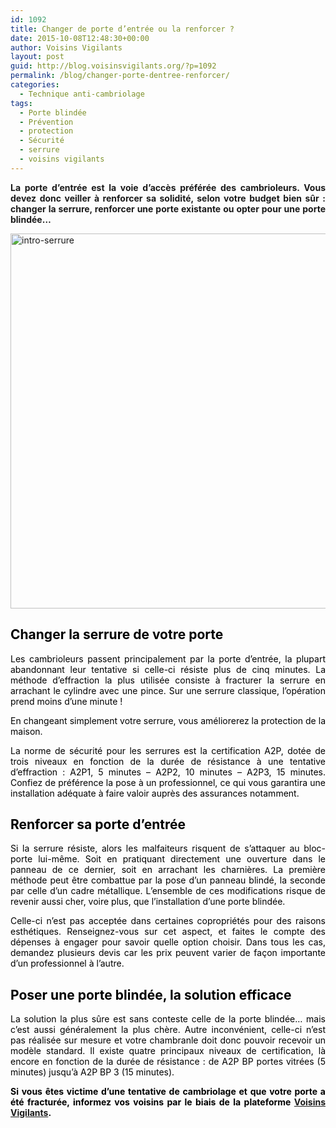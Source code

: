```yaml
---
id: 1092
title: Changer de porte d’entrée ou la renforcer ?
date: 2015-10-08T12:48:30+00:00
author: Voisins Vigilants
layout: post
guid: http://blog.voisinsvigilants.org/?p=1092
permalink: /blog/changer-porte-dentree-renforcer/
categories:
  - Technique anti-cambriolage
tags:
  - Porte blindée
  - Prévention
  - protection
  - Sécurité
  - serrure
  - voisins vigilants
---
```

<p style="text-align: justify;">
  <strong>La porte d’entrée est la voie d’accès préférée des cambrioleurs. Vous devez donc veiller à renforcer sa solidité, selon votre budget bien sûr : changer la serrure, renforcer une porte existante ou opter pour une porte blindée…</strong>
</p>

<p style="text-align: justify;">
  <a href="http://blog.voisinsvigilants.org/wp-content/uploads/2015/09/intro-serrure.jpg"><img class="aligncenter size-full wp-image-1094" src="http://blog.voisinsvigilants.org/wp-content/uploads/2015/09/intro-serrure.jpg" alt="intro-serrure" width="1300" height="600" /></a>
</p>

<h2 style="font-weight: 400; color: #ff7400; text-align: justify;">
  <span style="color: #000000;"><strong>Changer la serrure de votre porte</strong></span>
</h2>

<p style="color: #000000; text-align: justify;">
  Les cambrioleurs passent principalement par la porte d’entrée, la plupart abandonnant leur tentative si celle-ci résiste plus de cinq minutes. La méthode d’effraction la plus utilisée consiste à fracturer la serrure en arrachant le cylindre avec une pince. Sur une serrure classique, l’opération prend moins d’une minute !
</p>

<p style="color: #000000; text-align: justify;">
  En changeant simplement votre serrure, vous améliorerez la protection de la maison.
</p>

<p style="color: #000000; text-align: justify;">
  La norme de sécurité pour les serrures est la certification A2P, dotée de trois niveaux en fonction de la durée de résistance à une tentative d’effraction : A2P1, 5 minutes – A2P2, 10 minutes – A2P3, 15 minutes. Confiez de préférence la pose à un professionnel, ce qui vous garantira une installation adéquate à faire valoir auprès des assurances notamment.
</p>

<h2 style="font-weight: 400; color: #ff7400; text-align: justify;">
  <span style="color: #000000;"><strong>Renforcer sa porte d’entrée</strong></span>
</h2>

<p style="color: #000000; text-align: justify;">
  Si la serrure résiste, alors les malfaiteurs risquent de s’attaquer au bloc-porte lui-même. Soit en pratiquant directement une ouverture dans le panneau de ce dernier, soit en arrachant les charnières. La première méthode peut être combattue par la pose d’un panneau blindé, la seconde par celle d’un cadre métallique. L’ensemble de ces modifications risque de revenir aussi cher, voire plus, que l’installation d’une porte blindée.
</p>

<p style="color: #000000; text-align: justify;">
  Celle-ci n’est pas acceptée dans certaines copropriétés pour des raisons esthétiques. Renseignez-vous sur cet aspect, et faites le compte des dépenses à engager pour savoir quelle option choisir. Dans tous les cas, demandez plusieurs devis car les prix peuvent varier de façon importante d’un professionnel à l’autre.
</p>

<h2 style="font-weight: 400; color: #ff7400; text-align: justify;">
  <span style="color: #000000;"><strong>Poser une porte blindée, la solution efficace</strong></span>
</h2>

<p style="color: #000000; text-align: justify;">
  La solution la plus sûre est sans conteste celle de la porte blindée… mais c’est aussi généralement la plus chère. Autre inconvénient, celle-ci n’est pas réalisée sur mesure et votre chambranle doit donc pouvoir recevoir un modèle standard. Il existe quatre principaux niveaux de certification, là encore en fonction de la durée de résistance : de A2P BP portes vitrées (5 minutes) jusqu’à A2P BP 3 (15 minutes).
</p>

<p style="color: #000000; text-align: justify;">
  <strong>Si vous êtes victime d&rsquo;une tentative de cambriolage et que votre porte a été fracturée, informez vos voisins par le biais de la plateforme <a href="http://www.voisinsvigilants.org">Voisins Vigilants</a>.</strong>
</p>